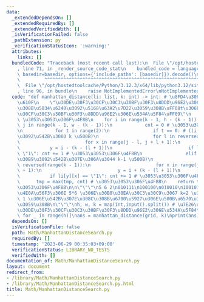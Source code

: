 ```yaml
---
data:
  _extendedDependsOn: []
  _extendedRequiredBy: []
  _extendedVerifiedWith: []
  _isVerificationFailed: false
  _pathExtension: py
  _verificationStatusIcon: ':warning:'
  attributes:
    links: []
  bundledCode: "Traceback (most recent call last):\n  File \"/opt/hostedtoolcache/Python/3.12.3/x64/lib/python3.12/site-packages/onlinejudge_verify/documentation/build.py\"\
    , line 71, in _render_source_code_stat\n    bundled_code = language.bundle(stat.path,\
    \ basedir=basedir, options={'include_paths': [basedir]}).decode()\n          \
    \         ^^^^^^^^^^^^^^^^^^^^^^^^^^^^^^^^^^^^^^^^^^^^^^^^^^^^^^^^^^^^^^^^^^^^^^^^^^^^^^^^^\n\
    \  File \"/opt/hostedtoolcache/Python/3.12.3/x64/lib/python3.12/site-packages/onlinejudge_verify/languages/python.py\"\
    , line 96, in bundle\n    raise NotImplementedError\nNotImplementedError\n"
  code: "def manhattan_distance(li: list, k: int) -> int: # \u8FD4\u308A\u5024\u6CE8\
    \u610F\n    \"\u30DE\u30F3\u30CF\u30C3\u30BF\u30F3\u8DDD\u96E2\u3067\u884C\u3051\
    \u308B\u5834\u6240\u3092\u5168\u63A2\u7D22\u3059\u308B\uFF08t\u306F\u30DE\u30F3\
    \u30CF\u30C3\u30BF\u30F3\u8DDD\u96E2\u306E\u534A\u5F84\uFF09\"\n    tmp = 0 #\
    \ \u3053\u3053\u306F\u4F8B\n    for i in range(k - 1, h - (k - 1)):\n        for\
    \ j in range(k - 1, w - (k - 1)):\n            cnt = 0 # \u3053\u3053\u306F\u4F8B\
    \n            for t in range(2):\n                if t == 0: # ((i,j)\u30DE\u30B9\
    \u3092\u542B\u3080 k \u500B)\n                    for l in reversed(range(k)):\n\
    \                        for x in range(j - l, j + l + 1):\n                 \
    \           y = i - (k - (l + 1))\n                            if li[y][x] ==\
    \ \"1\": cnt += 1 # \u3053\u3053\u306F\u4F8B\n                elif t == 1: # ((i,j)\u30DE\
    \u30B9\u3092\u542B\u307E\u306A\u3044 k-1 \u500B)\n                    for l in\
    \ reversed(range(k - 1)):\n                        for x in range(j - l, j + l\
    \ + 1):\n                            y = i + (k - (l + 1))\n                 \
    \           if li[y][x] == \"1\": cnt += 1 # \u3053\u3053\u306F\u4F8B\n      \
    \      tmp = max(tmp, cnt) # \u3053\u3053\u306F\u4F8B\n    return tmp # \u3053\
    \u3053\u306F\u4F8B\n\n\"\"\"\n5 6 2\n010111\n100100\n010010\n100101\n011010\n\n\
    \u4E0A\u56F3\u306E 5*6 \u306E\u30B0\u30EA\u30C3\u30C9\u3067 k=2 \u306E\u6642\u306E\
    \ 1 \u306E\u542B\u307E\u308C\u308B\u6700\u5927\u306E\u500B\u6570\u3092\u51FA\u529B\
    \u3059\u308B\n\"\"\"\nh, w, k = map(int,input().split()) # \u7E26\u3001\u6A2A\u3001\
    \u30DE\u30F3\u30CF\u30C3\u30BF\u30F3\u8DDD\u96E2\u306E\u534A\u5F84\ngrid = [list(input().rstrip())\
    \ for _ in range(h)]\nans = manhattan_distance(grid, k)\nprint(ans)"
  dependsOn: []
  isVerificationFile: false
  path: Math/ManhattanDistanceSearch.py
  requiredBy: []
  timestamp: '2023-06-29 00:35:03+09:00'
  verificationStatus: LIBRARY_NO_TESTS
  verifiedWith: []
documentation_of: Math/ManhattanDistanceSearch.py
layout: document
redirect_from:
- /library/Math/ManhattanDistanceSearch.py
- /library/Math/ManhattanDistanceSearch.py.html
title: Math/ManhattanDistanceSearch.py
---
```

